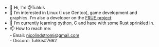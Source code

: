 - 👋 Hi, I’m @Tuhkis
- 👀 I’m interested in Linux (I use Gentoo), game development and graphics. I'm also a developer on the [FRUE project](https://github.com/FRUE-Project)
- 🌱 I’m currently learning python, C and haxe with some Rust sprinkled in.
- 📫 How to reach me: <br>
        - Email: nicolindstromj@gmail.com <br>
        - Discord: Tuhkis#7662 <br>

<!---
Tuhkis/Tuhkis is a ✨ special ✨ repository because its `README.md` (this file) appears on your GitHub profile.
You can click the Preview link to take a look at your changes.
--->
